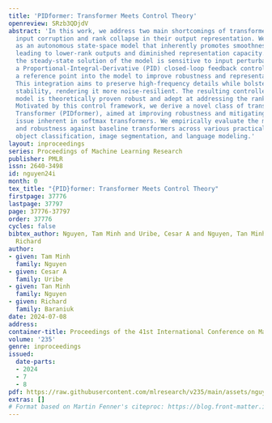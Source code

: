 ```yaml
---
title: 'PIDformer: Transformer Meets Control Theory'
openreview: SRzb3QDjdV
abstract: 'In this work, we address two main shortcomings of transformer architectures:
  input corruption and rank collapse in their output representation. We unveil self-attention
  as an autonomous state-space model that inherently promotes smoothness in its solutions,
  leading to lower-rank outputs and diminished representation capacity. Moreover,
  the steady-state solution of the model is sensitive to input perturbations. We incorporate
  a Proportional-Integral-Derivative (PID) closed-loop feedback control system with
  a reference point into the model to improve robustness and representation capacity.
  This integration aims to preserve high-frequency details while bolstering model
  stability, rendering it more noise-resilient. The resulting controlled state-space
  model is theoretically proven robust and adept at addressing the rank collapse.
  Motivated by this control framework, we derive a novel class of transformers, PID-controlled
  Transformer (PIDformer), aimed at improving robustness and mitigating the rank-collapse
  issue inherent in softmax transformers. We empirically evaluate the model for advantages
  and robustness against baseline transformers across various practical tasks, including
  object classification, image segmentation, and language modeling.'
layout: inproceedings
series: Proceedings of Machine Learning Research
publisher: PMLR
issn: 2640-3498
id: nguyen24i
month: 0
tex_title: "{PID}former: Transformer Meets Control Theory"
firstpage: 37776
lastpage: 37797
page: 37776-37797
order: 37776
cycles: false
bibtex_author: Nguyen, Tam Minh and Uribe, Cesar A and Nguyen, Tan Minh and Baraniuk,
  Richard
author:
- given: Tam Minh
  family: Nguyen
- given: Cesar A
  family: Uribe
- given: Tan Minh
  family: Nguyen
- given: Richard
  family: Baraniuk
date: 2024-07-08
address:
container-title: Proceedings of the 41st International Conference on Machine Learning
volume: '235'
genre: inproceedings
issued:
  date-parts:
  - 2024
  - 7
  - 8
pdf: https://raw.githubusercontent.com/mlresearch/v235/main/assets/nguyen24i/nguyen24i.pdf
extras: []
# Format based on Martin Fenner's citeproc: https://blog.front-matter.io/posts/citeproc-yaml-for-bibliographies/
---
```

